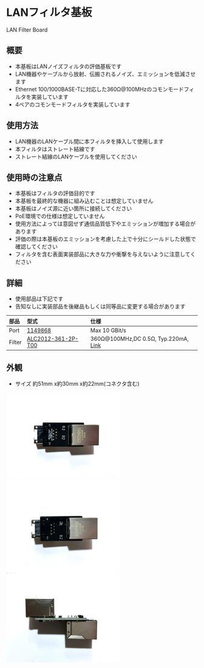 # LANフィルタ基板
LAN Filter Board

## 概要
 * 本基板はLANノイズフィルタの評価基板です  
 * LAN機器やケーブルから放射、伝搬されるノイズ、エミッションを低減させます  
 * Ethernet 100/1000BASE-Tに対応した360Ω@100MHzのコモンモードフィルタを実装しています  
 * 4ペアのコモンモードフィルタを実装しています  

## 使用方法
 * LAN機器のLANケーブル間に本フィルタを挿入して使用します   
 * 本フィルタはストレート結線です
 * ストレート結線のLANケーブルを使用してください  
 
## 使用時の注意点
 * 本基板はフィルタの評価目的です  
 * 本基板を最終的な機器に組み込むことは想定していません  
 * 本基板はノイズ源に近い箇所に接続してください  
 * PoE環境での仕様は想定していません  
 * 使用方法によっては意図せず通信品質低下やエミッションが増加する場合があります  
 * 評価の際は本基板のエミッションを考慮した上で十分にシールドした状態で確認してください  
 * フィルタを含む表面実装部品に大きな力や衝撃を与えないように注意してください  
 
    
## 詳細
 * 使用部品は下記です  
 * 告知なしに実装部品を後継品もしくは同等品に変更する場合があります  

| 部品 | 型式 | 仕様 | 
|:-----------|:------------|:------------|
| Port | [1149868][1] | Max 10 GBit/s |
| Filter | [ALC2012-361-2P-T00][2] | 360Ω@100MHz,DC 0.5Ω, Typ.220mA, [Link][3] |

## 外観
  * サイズ 約51mm x約30mm x約22mm(コネクタ含む) 
<img src="/img/img1.JPG" width="300">
<img src="/img/img2.JPG" width="300">
<img src="/img/img3.JPG" width="300">

[1]: https://www.phoenixcontact.com/ja-jp/products/cuc-sp-j1st-a-r4lb-1149868
[2]: https://product.tdk.com/ja/search/emc/emc/cmf_cmc/info?part_no=ALC2012-361-2P-T00
[3]: https://product.tdk.com/ja/techlibrary/applicationnote/recommend_lan_cmf_cmc.html

